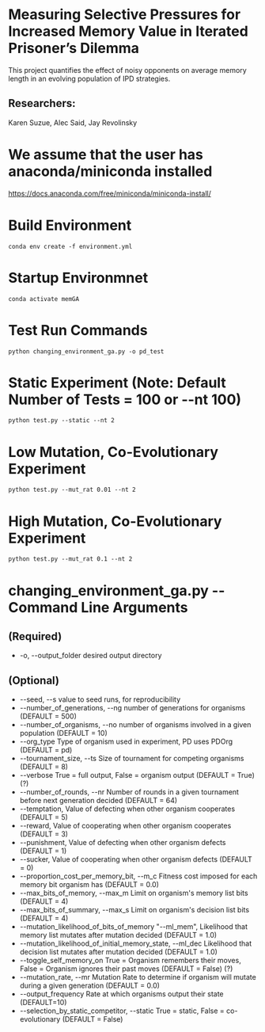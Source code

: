 # Measuring Selective Pressures for Increased Memory Value in Iterated Prisoner’s Dilemma
This project quantifies the effect of noisy opponents on average memory length in an evolving population of IPD strategies. 

## Researchers:
Karen Suzue, Alec Said, Jay Revolinsky

# We assume that the user has anaconda/miniconda installed
https://docs.anaconda.com/free/miniconda/miniconda-install/

# Build Environment
```
conda env create -f environment.yml
```

# Startup Environmnet
```
conda activate memGA
```

# Test Run Commands
```
python changing_environment_ga.py -o pd_test
```

# Static Experiment (Note: Default Number of Tests = 100 or --nt 100)
```
python test.py --static --nt 2
```

# Low Mutation, Co-Evolutionary Experiment
```
python test.py --mut_rat 0.01 --nt 2
```

# High Mutation, Co-Evolutionary Experiment
```
python test.py --mut_rat 0.1 --nt 2
```

# changing_environment_ga.py -- Command Line Arguments
## (Required)
* -o, --output_folder   desired output directory


## (Optional)
* --seed, --s   value to seed runs, for reproducibility
* --number_of_generations, --ng     number of generations for organisms (DEFAULT = 500)
* --number_of_organisms, --no   number of organisms involved in a given population (DEFAULT = 10)
* --org_type    Type of organism used in experiment, PD uses PDOrg (DEFAULT = pd)
* --tournament_size, --ts  Size of tournament for competing organisms (DEFAULT = 8)
* --verbose     True = full output, False = organism output (DEFAULT = True) (?)
* --number_of_rounds, --nr  Number of rounds in a given tournament before next generation decided (DEFAULT = 64)
* --temptation, Value of defecting when other organism cooperates (DEFAULT = 5)
* --reward, Value of cooperating when other organism cooperates (DEFAULT = 3)
* --punishment, Value of defecting when other organism defects (DEFAULT = 1)
* --sucker, Value of cooperating when other organism defects (DEFAULT = 0)
* --proportion_cost_per_memory_bit, --m_c   Fitness cost imposed for each memory bit organism has (DEFAULT = 0.0)
* --max_bits_of_memory, --max_m     Limit on organism's memory list bits (DEFAULT = 4)
* --max_bits_of_summary, --max_s    Limit on organism's decision list bits (DEFAULT = 4)
* --mutation_likelihood_of_bits_of_memory "--ml_mem",  Likelihood that memory list mutates after mutation decided (DEFAULT = 1.0)
* --mutation_likelihood_of_initial_memory_state, --ml_dec Likelihood that decision list mutates after mutation decided (DEFAULT = 1.0)
* --toggle_self_memory_on   True = Organism remembers their moves, False = Organism ignores their past moves (DEFAULT = False) (?)
* --mutation_rate, --mr  Mutation Rate to determine if organism will mutate during a given generation (DEFAULT = 0.0)
* --output_frequency    Rate at which organisms output their state (DEFAULT=10)
* --selection_by_static_competitor, --static    True = static, False = co-evolutionary (DEFAULT = False)

